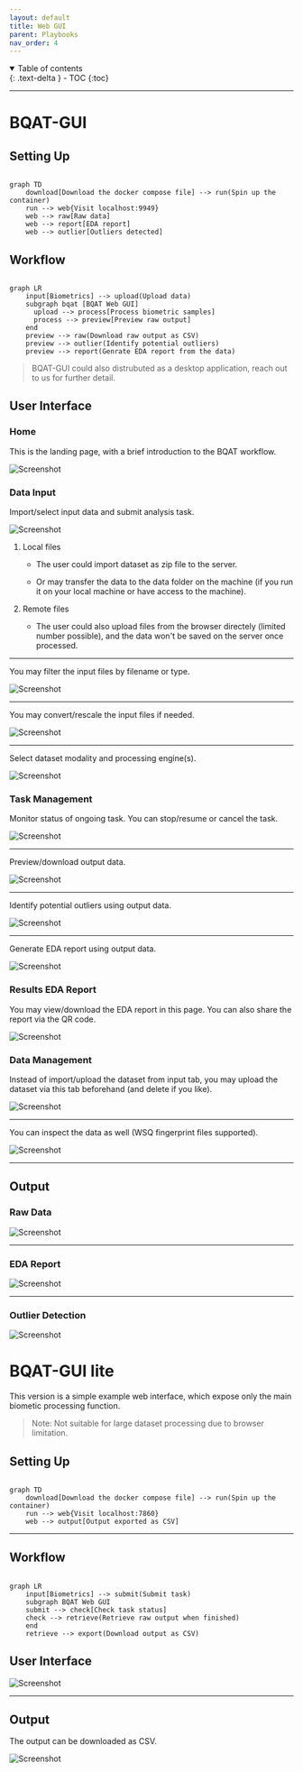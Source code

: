 ```yaml
---
layout: default
title: Web GUI
parent: Playbooks
nav_order: 4
---
```


<details open markdown="block">
  <summary>
    Table of contents
  </summary>
  {: .text-delta }
- TOC
{:toc}
</details>

---

# BQAT-GUI

## Setting Up

``` mermaid

graph TD
    download[Download the docker compose file] --> run(Spin up the container)
    run --> web{Visit localhost:9949}
    web --> raw[Raw data]
    web --> report[EDA report]
    web --> outlier[Outliers detected]

```

## Workflow

``` mermaid

graph LR
    input[Biometrics] --> upload(Upload data)
    subgraph bqat [BQAT Web GUI]
      upload --> process[Process biometric samples]
      process --> preview[Preview raw output]
    end
    preview --> raw(Download raw output as CSV)
    preview --> outlier(Identify potential outliers)
    preview --> report(Genrate EDA report from the data)

```

> BQAT-GUI could also distrubuted as a desktop application, reach out to us for further detail.

## User Interface

### Home

This is the landing page, with a brief introduction to the BQAT workflow.

![Screenshot](../assets/images/screenshot_web_intro.png)

### Data Input

Import/select input data and submit analysis task.

![Screenshot](../assets/images/screenshot_web_input_select.png)

1. Local files

   - The user could import dataset as zip file to the server.

   - Or may transfer the data to the data folder on the machine (if you run it on your local machine or have access to the machine).

2. Remote files

   - The user could also upload files from the browser directely (limited number possible), and the data won't be saved on the server once processed.

---

You may filter the input files by filename or type.

![Screenshot](../assets/images/screenshot_web_input_filter.png)

---

You may convert/rescale the input files if needed.

![Screenshot](../assets/images/screenshot_web_input_preprocessing.png)

---

Select dataset modality and processing engine(s).

![Screenshot](../assets/images/screenshot_web_input_engine.png)

### Task Management

Monitor status of ongoing task. You can stop/resume or cancel the task.

![Screenshot](../assets/images/screenshot_web_task.png)

---

Preview/download output data.

![Screenshot](../assets/images/screenshot_web_task_output.png)

---

Identify potential outliers using output data.

![Screenshot](../assets/images/screenshot_web_task_outlier.png)

---

Generate EDA report using output data.

![Screenshot](../assets/images/screenshot_web_task_report.png)

### Results EDA Report

You may view/download the EDA report in this page. You can also share the report via the QR code.

![Screenshot](../assets/images/screenshot_web_result.png)

### Data Management

Instead of import/upload the dataset from input tab, you may upload the dataset via this tab beforehand (and delete if you like). 

![Screenshot](../assets/images/screenshot_web_files.png)

---

You can inspect the data as well (WSQ fingerprint files supported).

![Screenshot](../assets/images/screenshot_web_viewer.png)

---

## Output

### Raw Data

![Screenshot](../assets/images/screenshot_raw.png)

---

### EDA Report

![Screenshot](../assets/images/screenshot_report.png)

---

### Outlier Detection

![Screenshot](../assets/images/screenshot_outlier.png)


# BQAT-GUI lite

This version is a simple example web interface, which expose only the main biometic processing function.

> Note: Not suitable for large dataset processing due to browser limitation.

## Setting Up

``` mermaid

graph TD
    download[Download the docker compose file] --> run(Spin up the container)
    run --> web{Visit localhost:7860}
    web --> output[Output exported as CSV]

```

---

## Workflow

``` mermaid

graph LR
    input[Biometrics] --> submit(Submit task)
    subgraph BQAT Web GUI
    submit --> check[Check task status]
    check --> retrieve(Retrieve raw output when finished)
    end
    retrieve --> export(Download output as CSV)

```

## User Interface

![Screenshot](../assets/images/screenshot_web_lite.png)

---

## Output

The output can be downloaded as CSV.

![Screenshot](../assets/images/GUI-output.png)